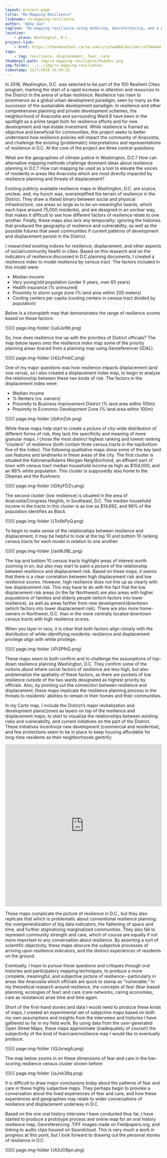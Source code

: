 ```yaml
---
layout: project-page
title: "Re-Mapping Resilience"
linkname: re-mapping-resilience
author: "Abby Zan"
tagline: "Re-mapping resilience using modeling, Georeferencing, and a proposal for subjective story-based mapping."
location:
    - place: Washington, D.C.
project-link:
    - href: https://thenewschool.carto.com/u/schwa464/builder/a7344a44-3636-4821-b5ea-53ff7c99bc24/embed
tags:
    - tag: resilience, displacement, fear, care
thumbnail-path: img/re-mapping-resilience/Pa4p9vc.png
img-folder: ../../img/re-mapping-resilience/
timestamp: 12/7/2018 14:59:25
---
```

In 2016, Washington, D.C. was selected to be part of the 100 Resilient Cities program, marking the start of a rapid increase in attention and resources to the District in the arena of urban resilience. Resilience has risen to prominence as a global urban development paradigm, seen by many as the successor of the sustainable development paradigm. In resilience and other comprehensive planning and private development schemes, the neighborhood of Anacostia and surrounding Ward 8 have been in the spotlight as a prime target both for resilience efforts and for new development and real estate investment. While resilience is framed as objective and beneficial for communities, this project seeks to better understand how resilience policies will impact the community of Anacostia, and challenge the existing (problematic) interpretations and representations of resilience in D.C. At the core of the project are three central questions:

What are the geographies of climate justice in Washington, D.C.?
How can alternative mapping methods challenge dominant ideas about resilience planning in D.C.?
How can mapping be used as a tool to elevate the voices of residents in areas like Anacostia which are most directly impacted by resilience planning and threats of displacement? 

Existing publicly available resilience maps in Washington, D.C. are scarce, unclear, and, my hunch was, oversimplified the terrain of resilience in the District. They draw a (false) binary between social and physical infrastructure, use areas so large as to be un-meaningful (wards, which each have around 75,000 residents), and are designed in an unclear way, that makes it difficult to see how different factors of resilience relate to one another. Finally, these maps also lack any temporality: ignoring the histories that produced the geography of resilience and vulnerability, as well as the possible futures that await communities if current patterns of development and displacement persist in the District.

I researched existing indices for resilience, displacement, and other aspects of social/community health in cities. Based on this research and on the indicators of resilience discussed in D.C planning documents, I created a resilience index to model resilience by census tract. The factors included in this model were:

* Median income 
* Very young/old population (under 5 years, over 65 years)
* Health insurance (% uninsured)
* Proximity to storm surge zone (% land area within 200 meters)
* Cooling centers per capita (cooling centers in census tract divided by population)

Below is a choropleth map that demonstrates the range of resilience scores based on these factors:

![]({{ page.img-folder }}u0JstNt.png)

So, how does resilience line up with the priorities of District officials? The map below layers onto the resilience index map some of the priority planning areas (traced from a planning map using Georeferencer GDAL). 

![]({{ page.img-folder }}42cFmkC.png)

One of my major questions was how resilience impacts displacement (and vise versa), so I also created a displacement index map, to begin to analyze the relationship between these two kinds of risk. The factors in the displacement index were:

* Median income
* % Renters (vs. owners)
* Proximity to Business Improvement District (% land area within 100m)
* Proximity to Economic Development Zone (% land area within 100m)

![]({{ page.img-folder }}bKmZslr.png)

While these maps help start to create a picture of city-wide distribution of different forms of risk, they lack the specificity and meaning of more granular maps. I chose the most distinct highest ranking and lowest ranking “clusters” of resilience (both contain three census tracts in the top/bottom five of the index). The following qualitative maps show some of the key land use features and landmarks in these areas of the city. The first cluster is situated the Kalorama/Adams Morgan Neighborhood, an affluent part of town with census tract median household income as high as $104,000, and an 86% white population. This cluster is supposedly also home to the Obamas and the Kushners:

![]({{ page.img-folder }}DXyFDZv.png)

The second cluster (low resilience) is situated in the area of Anacostia/Congress Heights, in Southeast, D.C. The median household income in the tracts in this cluster is as low as $14,692, and 98% of the population identifies as Black. 

![]({{ page.img-folder }}7o4bPyQ.png)

To begin to make sense of the relationships between resilience and displacement, it may be helpful to look at the top 10 and bottom 10 ranking census tracts for each model in relation to one another:

![]({{ page.img-folder }}asWJIBL.png)

The top and bottom 10 census tracts highlight areas of interest worth zooming in on, but also may start to paint a picture of the relationship between resilience and displacement risk. Based on these maps, it seems that there is a clear correlation between high displacement risk and low resilience scores. However, high resilience does not line up as clearly with low displacement risk. This may have to do with the fact that the low displacement risk areas (in the far Northwest) are also areas with higher populations of families and elderly people (which factors into lower resilience), as well as areas farther from new development/downtown (which factors into lower displacement risk). There are also more home-owners in Northwest, D.C. than in the more centrally located downtown census tracts with high resilience scores. 

When you layer in race, it is clear that both factors align closely with the distribution of white-identifying residents: resilience and displacement privilege align with white privilege:

![]({{ page.img-folder }}Pi3PfhD.png)

These maps seem to both confirm and to challenge the assumptions of top-down resilience planning Washington, D.C. They confirm some of the notions about where social factors of resilience are less high, but also problematize the spatiality of these factors, as there are pockets of low resilience outside of the two wards designated as highest priority by officials. Also, by pointing out the connection between resilience and displacement, these maps implicate the resilience planning process in the threats to residents’ abilities to remain in their homes and their communities. 

In my Carto map, I include the District’s major revitalization and development plans/zones as layers on top of the resilience and displacement maps, to start to visualize the relationships between existing risks and vulnerability, and current initiatives on the part of the District. These initiatives incentivize new development (commercial and residential), and few protections seem to be in place to keep housing affordable for long-time residents as their neighborhoods gentrify:

<iframe width="100%" height="520" frameborder="0" src="https://thenewschool.carto.com/u/schwa464/builder/a7344a44-3636-4821-b5ea-53ff7c99bc24/embed" allowfullscreen webkitallowfullscreen mozallowfullscreen oallowfullscreen msallowfullscreen></iframe>

These maps complicate the picture of resilience in D.C., but they also replicate that which is problematic about conventional resilience planning: the overgeneralization of big data indicators, the flattening of space and time, and further stigmatizing marginalized communities. They also fail to represent community strength and care, which of course are equally if not more important to any conversation about resilience. By asserting a sort of scientific objectivity, these maps obscure the subjective processes of arriving upon resilience indicators, and the distinct experiences of residents on the ground.

Eventually, I hope to pursue these questions and critiques through oral histories and participatory mapping techniques, to produce a more complete, meaningful, and subjective picture of resilience--particularly in areas like Anacostia which officials are quick to stamp as “vulnerable.” In my theoretical research around resilience, the concepts of fear (fear-based planning, ecologies of fear) and care (care networks, caring economies, care as resistance) arise time and time again.

Short of the first-hand stories and data I would need to produce these kinds of maps, I created an experimental set of subjective maps based on both my own assumptions and insights from the interviews and histories I have gathered so far in my field work. By using data from the user-generated Open Street Maps, these maps approximate (inadequately of course!) the subjectivity of the kind of fear/care/resilience map I would like to eventually produce.

![]({{ page.img-folder }}QJsrwgA.png)

The map below zooms in on these dimensions of fear and care in the low-scoring resilience census cluster shown before:

![]({{ page.img-folder }}aJvk39q.png)

It is difficult to draw major conclusions today about the patterns of fear and care in these highly subjective maps. They perhaps begin to provoke a conversation about the lived experiences of fear and care, and how these experiences and geographies may relate to wider conversations of resilience and displacement underway in D.C.

Based on the one oral history interview I have conducted thus far, I have started to produce a prototype process and online map for an oral history resilience map, Georeferencing .TIFF images made on Fieldpapers.org, and linking to audio clips housed on Soundcloud. This is very much a work in progress at this point, but I look forward to drawing out the personal stories of resilience in D.C. 

![]({{ page.img-folder }}A3JO8pn.png)

